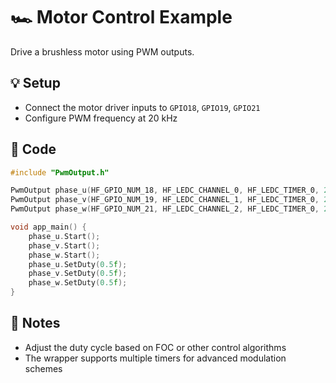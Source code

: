 # 🏎️ Motor Control Example

Drive a brushless motor using PWM outputs.

## 💡 Setup
- Connect the motor driver inputs to `GPIO18`, `GPIO19`, `GPIO21`
- Configure PWM frequency at 20 kHz

## 🚀 Code
```cpp
#include "PwmOutput.h"

PwmOutput phase_u(HF_GPIO_NUM_18, HF_LEDC_CHANNEL_0, HF_LEDC_TIMER_0, 20000);
PwmOutput phase_v(HF_GPIO_NUM_19, HF_LEDC_CHANNEL_1, HF_LEDC_TIMER_0, 20000);
PwmOutput phase_w(HF_GPIO_NUM_21, HF_LEDC_CHANNEL_2, HF_LEDC_TIMER_0, 20000);

void app_main() {
    phase_u.Start();
    phase_v.Start();
    phase_w.Start();
    phase_u.SetDuty(0.5f);
    phase_v.SetDuty(0.5f);
    phase_w.SetDuty(0.5f);
}
```

## 📝 Notes
- Adjust the duty cycle based on FOC or other control algorithms
- The wrapper supports multiple timers for advanced modulation schemes
